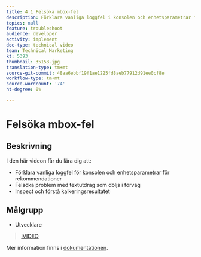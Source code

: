 ```yaml
---
title: 4.1 Felsöka mbox-fel
description: Förklara vanliga loggfel i konsolen och enhetsparametrar för rekommendationer, felsöka kodfragmentsproblem som döljer brödtext, Inspect och förstå spårningsutdata
topics: null
feature: troubleshoot
audience: developer
activity: implement
doc-type: technical video
team: Technical Marketing
kt: 5393
thumbnail: 35153.jpg
translation-type: tm+mt
source-git-commit: 48aa6ebbf19f1ae1225fd8aeb77912d91ee0cf8e
workflow-type: tm+mt
source-wordcount: '74'
ht-degree: 0%

---
```



# Felsöka mbox-fel

## Beskrivning

I den här videon får du lära dig att:

* Förklara vanliga loggfel för konsolen och enhetsparametrar för rekommendationer
* Felsöka problem med textutdrag som döljs i förväg
* Inspect och förstå kalkeringsresultatet

## Målgrupp

* Utvecklare

>[!VIDEO](https://video.tv.adobe.com/v/35153/?quality=12)

Mer information finns i [dokumentationen](https://docs.adobe.com/content/help/en/target/using/troubleshoot/troubleshooting-target.html).
